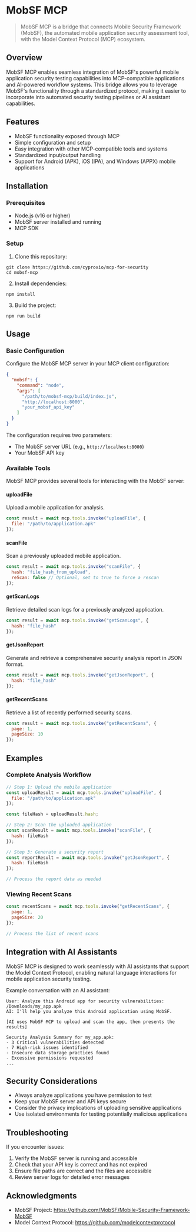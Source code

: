 # MobSF MCP

> MobSF MCP is a bridge that connects Mobile Security Framework (MobSF), the automated mobile application security assessment tool, with the Model Context Protocol (MCP) ecosystem.

## Overview

MobSF MCP enables seamless integration of MobSF's powerful mobile application security testing capabilities into MCP-compatible applications and AI-powered workflow systems. This bridge allows you to leverage MobSF's functionality through a standardized protocol, making it easier to incorporate into automated security testing pipelines or AI assistant capabilities.

## Features

- MobSF functionality exposed through MCP
- Simple configuration and setup
- Easy integration with other MCP-compatible tools and systems
- Standardized input/output handling
- Support for Android (APK), iOS (IPA), and Windows (APPX) mobile applications

## Installation

### Prerequisites

- Node.js (v16 or higher)
- MobSF server installed and running
- MCP SDK

### Setup

1. Clone this repository:
 ```
 git clone https://github.com/cyproxio/mcp-for-security
 cd mobsf-mcp
 ```

2. Install dependencies:
 ```
 npm install
 ```

3. Build the project:
 ```
 npm run build
 ```

## Usage

### Basic Configuration

Configure the MobSF MCP server in your MCP client configuration:

```json
{
  "mobsf": {
    "command": "node",
    "args": [
      "/path/to/mobsf-mcp/build/index.js",
      "http://localhost:8000",
      "your_mobsf_api_key"
    ]
  }
}
```

The configuration requires two parameters:
- The MobSF server URL (e.g., `http://localhost:8000`)
- Your MobSF API key

### Available Tools

MobSF MCP provides several tools for interacting with the MobSF server:

#### uploadFile

Upload a mobile application for analysis.

```javascript
const result = await mcp.tools.invoke("uploadFile", {
  file: "/path/to/application.apk"
});
```

#### scanFile

Scan a previously uploaded mobile application.

```javascript
const result = await mcp.tools.invoke("scanFile", {
  hash: "file_hash_from_upload",
  reScan: false // Optional, set to true to force a rescan
});
```

#### getScanLogs

Retrieve detailed scan logs for a previously analyzed application.

```javascript
const result = await mcp.tools.invoke("getScanLogs", {
  hash: "file_hash"
});
```

#### getJsonReport

Generate and retrieve a comprehensive security analysis report in JSON format.

```javascript
const result = await mcp.tools.invoke("getJsonReport", {
  hash: "file_hash"
});
```

#### getRecentScans

Retrieve a list of recently performed security scans.

```javascript
const result = await mcp.tools.invoke("getRecentScans", {
  page: 1,
  pageSize: 10
});
```

## Examples

### Complete Analysis Workflow

```javascript
// Step 1: Upload the mobile application
const uploadResult = await mcp.tools.invoke("uploadFile", {
  file: "/path/to/application.apk"
});

const fileHash = uploadResult.hash;

// Step 2: Scan the uploaded application
const scanResult = await mcp.tools.invoke("scanFile", {
  hash: fileHash
});

// Step 3: Generate a security report
const reportResult = await mcp.tools.invoke("getJsonReport", {
  hash: fileHash
});

// Process the report data as needed
```

### Viewing Recent Scans

```javascript
const recentScans = await mcp.tools.invoke("getRecentScans", {
  page: 1,
  pageSize: 20
});

// Process the list of recent scans
```

## Integration with AI Assistants

MobSF MCP is designed to work seamlessly with AI assistants that support the Model Context Protocol, enabling natural language interactions for mobile application security testing.

Example conversation with an AI assistant:

```
User: Analyze this Android app for security vulnerabilities: /Downloads/my_app.apk
AI: I'll help you analyze this Android application using MobSF.

[AI uses MobSF MCP to upload and scan the app, then presents the results]

Security Analysis Summary for my_app.apk:
- 3 Critical vulnerabilities detected
- 7 High-risk issues identified
- Insecure data storage practices found
- Excessive permissions requested
...
```

## Security Considerations

- Always analyze applications you have permission to test
- Keep your MobSF server and API keys secure
- Consider the privacy implications of uploading sensitive applications
- Use isolated environments for testing potentially malicious applications

## Troubleshooting

If you encounter issues:

1. Verify the MobSF server is running and accessible
2. Check that your API key is correct and has not expired
3. Ensure file paths are correct and the files are accessible
4. Review server logs for detailed error messages



## Acknowledgments

- MobSF Project: https://github.com/MobSF/Mobile-Security-Framework-MobSF
- Model Context Protocol: https://github.com/modelcontextprotocol
